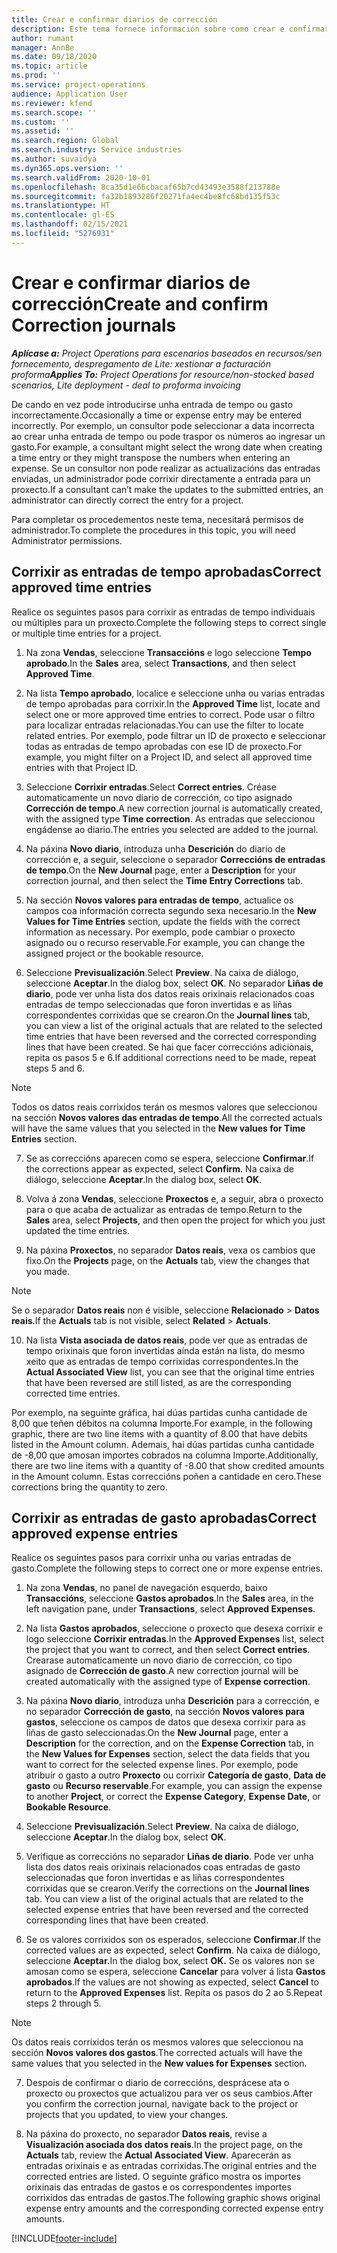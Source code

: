 ```yaml
---
title: Crear e confirmar diarios de corrección
description: Este tema fornece información sobre como crear e confirmar un diario de corrección.
author: rumant
manager: AnnBe
ms.date: 09/18/2020
ms.topic: article
ms.prod: ''
ms.service: project-operations
audience: Application User
ms.reviewer: kfend
ms.search.scope: ''
ms.custom: ''
ms.assetid: ''
ms.search.region: Global
ms.search.industry: Service industries
ms.author: suvaidya
ms.dyn365.ops.version: ''
ms.search.validFrom: 2020-10-01
ms.openlocfilehash: 8ca35d1e66cbacaf65b7cd43493e3588f213788e
ms.sourcegitcommit: fa32b1893286f20271fa4ec4be8fc68bd135f53c
ms.translationtype: HT
ms.contentlocale: gl-ES
ms.lasthandoff: 02/15/2021
ms.locfileid: "5276931"
---
```

# <a name="create-and-confirm-correction-journals"></a><span data-ttu-id="ea044-103">Crear e confirmar diarios de corrección</span><span class="sxs-lookup"><span data-stu-id="ea044-103">Create and confirm Correction journals</span></span>

<span data-ttu-id="ea044-104">_**Aplícase a:** Project Operations para escenarios baseados en recursos/sen fornecemento, despregamento de Lite: xestionar a facturación proforma_</span><span class="sxs-lookup"><span data-stu-id="ea044-104">_**Applies To:** Project Operations for resource/non-stocked based scenarios, Lite deployment - deal to proforma invoicing_</span></span>

<span data-ttu-id="ea044-105">De cando en vez pode introducirse unha entrada de tempo ou gasto incorrectamente.</span><span class="sxs-lookup"><span data-stu-id="ea044-105">Occasionally a time or expense entry may be entered incorrectly.</span></span> <span data-ttu-id="ea044-106">Por exemplo, un consultor pode seleccionar a data incorrecta ao crear unha entrada de tempo ou pode traspor os números ao ingresar un gasto.</span><span class="sxs-lookup"><span data-stu-id="ea044-106">For example, a consultant might select the wrong date when creating a time entry or they might transpose the numbers when entering an expense.</span></span> <span data-ttu-id="ea044-107">Se un consultor non pode realizar as actualizacións das entradas enviadas, un administrador pode corrixir directamente a entrada para un proxecto.</span><span class="sxs-lookup"><span data-stu-id="ea044-107">If a consultant can’t make the updates to the submitted entries, an administrator can directly correct the entry for a project.</span></span>

<span data-ttu-id="ea044-108">Para completar os procedementos neste tema, necesitará permisos de administrador.</span><span class="sxs-lookup"><span data-stu-id="ea044-108">To complete the procedures in this topic, you will need Administrator permissions.</span></span>

## <a name="correct-approved-time-entries"></a><span data-ttu-id="ea044-109">Corrixir as entradas de tempo aprobadas</span><span class="sxs-lookup"><span data-stu-id="ea044-109">Correct approved time entries</span></span>     

<span data-ttu-id="ea044-110">Realice os seguintes pasos para corrixir as entradas de tempo individuais ou múltiples para un proxecto.</span><span class="sxs-lookup"><span data-stu-id="ea044-110">Complete the following steps to correct single or multiple time entries for a project.</span></span>

1. <span data-ttu-id="ea044-111">Na zona **Vendas**, seleccione **Transaccións** e logo seleccione **Tempo aprobado**.</span><span class="sxs-lookup"><span data-stu-id="ea044-111">In the **Sales** area, select **Transactions**, and then select **Approved Time**.</span></span> 

2. <span data-ttu-id="ea044-112">Na lista **Tempo aprobado**, localice e seleccione unha ou varias entradas de tempo aprobadas para corrixir.</span><span class="sxs-lookup"><span data-stu-id="ea044-112">In the **Approved Time** list, locate and select one or more approved time entries to correct.</span></span> <span data-ttu-id="ea044-113">Pode usar o filtro para localizar entradas relacionadas.</span><span class="sxs-lookup"><span data-stu-id="ea044-113">You can use the filter to locate related entries.</span></span> <span data-ttu-id="ea044-114">Por exemplo, pode filtrar un ID de proxecto e seleccionar todas as entradas de tempo aprobadas con ese ID de proxecto.</span><span class="sxs-lookup"><span data-stu-id="ea044-114">For example, you might filter on a Project ID, and select all approved time entries with that Project ID.</span></span>

3. <span data-ttu-id="ea044-115">Seleccione **Corrixir entradas**.</span><span class="sxs-lookup"><span data-stu-id="ea044-115">Select **Correct entries**.</span></span> <span data-ttu-id="ea044-116">Créase automaticamente un novo diario de corrección, co tipo asignado **Corrección de tempo**.</span><span class="sxs-lookup"><span data-stu-id="ea044-116">A new correction journal is automatically created, with the assigned type **Time correction**.</span></span> <span data-ttu-id="ea044-117">As entradas que seleccionou engádense ao diario.</span><span class="sxs-lookup"><span data-stu-id="ea044-117">The entries you selected are added to the journal.</span></span> 

4. <span data-ttu-id="ea044-118">Na páxina **Novo diario**, introduza unha **Descrición** do diario de corrección e, a seguir, seleccione o separador **Correccións de entradas de tempo**.</span><span class="sxs-lookup"><span data-stu-id="ea044-118">On the **New Journal** page, enter a **Description** for your correction journal, and then select the **Time Entry Corrections** tab.</span></span>  

5. <span data-ttu-id="ea044-119">Na sección **Novos valores para entradas de tempo**, actualice os campos coa información correcta segundo sexa necesario.</span><span class="sxs-lookup"><span data-stu-id="ea044-119">In the **New Values for Time Entries** section, update the fields with the correct information as necessary.</span></span> <span data-ttu-id="ea044-120">Por exemplo, pode cambiar o proxecto asignado ou o recurso reservable.</span><span class="sxs-lookup"><span data-stu-id="ea044-120">For example, you can change the assigned project or the bookable resource.</span></span>

6. <span data-ttu-id="ea044-121">Seleccione **Previsualización**.</span><span class="sxs-lookup"><span data-stu-id="ea044-121">Select **Preview**.</span></span> <span data-ttu-id="ea044-122">Na caixa de diálogo, seleccione **Aceptar**.</span><span class="sxs-lookup"><span data-stu-id="ea044-122">In the dialog box, select **OK**.</span></span> <span data-ttu-id="ea044-123">No separador **Liñas de diario**, pode ver unha lista dos datos reais orixinais relacionados coas entradas de tempo seleccionadas que foron invertidas e as liñas correspondentes corrixidas que se crearon.</span><span class="sxs-lookup"><span data-stu-id="ea044-123">On the **Journal lines** tab, you can view a list of the original actuals that are related to the selected time entries that have been reversed and the corrected corresponding lines that have been created.</span></span> <span data-ttu-id="ea044-124">Se hai que facer correccións adicionais, repita os pasos 5 e 6.</span><span class="sxs-lookup"><span data-stu-id="ea044-124">If additional corrections need to be made, repeat steps 5 and 6.</span></span> 

> [!NOTE]
> <span data-ttu-id="ea044-125">Todos os datos reais corrixidos terán os mesmos valores que seleccionou na sección **Novos valores das entradas de tempo**.</span><span class="sxs-lookup"><span data-stu-id="ea044-125">All the corrected actuals will have the same values that you selected in the **New values for Time Entries** section.</span></span>

7. <span data-ttu-id="ea044-126">Se as correccións aparecen como se espera, seleccione **Confirmar**.</span><span class="sxs-lookup"><span data-stu-id="ea044-126">If the corrections appear as expected, select **Confirm**.</span></span> <span data-ttu-id="ea044-127">Na caixa de diálogo, seleccione **Aceptar**.</span><span class="sxs-lookup"><span data-stu-id="ea044-127">In the dialog box, select **OK**.</span></span>

8. <span data-ttu-id="ea044-128">Volva á zona **Vendas**, seleccione **Proxectos** e, a seguir, abra o proxecto para o que acaba de actualizar as entradas de tempo.</span><span class="sxs-lookup"><span data-stu-id="ea044-128">Return to the **Sales** area, select **Projects**, and then open the project for which you just updated the time entries.</span></span> 

9. <span data-ttu-id="ea044-129">Na páxina **Proxectos**, no separador **Datos reais**, vexa os cambios que fixo.</span><span class="sxs-lookup"><span data-stu-id="ea044-129">On the **Projects** page, on the **Actuals** tab, view the changes that you made.</span></span> 

> [!NOTE]
> <span data-ttu-id="ea044-130">Se o separador **Datos reais** non é visible, seleccione **Relacionado** > **Datos reais**.</span><span class="sxs-lookup"><span data-stu-id="ea044-130">If the **Actuals** tab is not visible, select **Related** > **Actuals**.</span></span>  

10. <span data-ttu-id="ea044-131">Na lista **Vista asociada de datos reais**, pode ver que as entradas de tempo orixinais que foron invertidas aínda están na lista, do mesmo xeito que as entradas de tempo corrixidas correspondentes.</span><span class="sxs-lookup"><span data-stu-id="ea044-131">In the **Actual Associated View** list, you can see that the original time entries that have been reversed are still listed, as are the corresponding corrected time entries.</span></span> 

<span data-ttu-id="ea044-132">Por exemplo, na seguinte gráfica, hai dúas partidas cunha cantidade de 8,00 que teñen débitos na columna Importe.</span><span class="sxs-lookup"><span data-stu-id="ea044-132">For example, in the following graphic, there are two line items with a quantity of 8.00 that have debits listed in the Amount column.</span></span> <span data-ttu-id="ea044-133">Ademais, hai dúas partidas cunha cantidade de -8,00 que amosan importes cobrados na columna Importe.</span><span class="sxs-lookup"><span data-stu-id="ea044-133">Additionally, there are two line items with a quantity of -8.00 that show credited amounts in the Amount column.</span></span> <span data-ttu-id="ea044-134">Estas correccións poñen a cantidade en cero.</span><span class="sxs-lookup"><span data-stu-id="ea044-134">These corrections bring the quantity to zero.</span></span>

 
## <a name="correct-approved-expense-entries"></a><span data-ttu-id="ea044-135">Corrixir as entradas de gasto aprobadas</span><span class="sxs-lookup"><span data-stu-id="ea044-135">Correct approved expense entries</span></span>

<span data-ttu-id="ea044-136">Realice os seguintes pasos para corrixir unha ou varias entradas de gasto.</span><span class="sxs-lookup"><span data-stu-id="ea044-136">Complete the following steps to correct one or more expense entries.</span></span> 

1. <span data-ttu-id="ea044-137">Na zona **Vendas**, no panel de navegación esquerdo, baixo **Transaccións**, seleccione **Gastos aprobados**.</span><span class="sxs-lookup"><span data-stu-id="ea044-137">In the **Sales** area, in the left navigation pane, under **Transactions**, select **Approved Expenses**.</span></span>

2. <span data-ttu-id="ea044-138">Na lista **Gastos aprobados**, seleccione o proxecto que desexa corrixir e logo seleccione **Corrixir entradas**.</span><span class="sxs-lookup"><span data-stu-id="ea044-138">In the **Approved Expenses** list, select the project that you want to correct, and then select **Correct entries**.</span></span> <span data-ttu-id="ea044-139">Crearase automaticamente un novo diario de corrección, co tipo asignado de **Corrección de gasto**.</span><span class="sxs-lookup"><span data-stu-id="ea044-139">A new correction journal will be created automatically with the assigned type of **Expense correction**.</span></span> 

3. <span data-ttu-id="ea044-140">Na páxina **Novo diario**, introduza unha **Descrición** para a corrección, e no separador **Corrección de gasto**, na sección **Novos valores para gastos**, seleccione os campos de datos que desexa corrixir para as liñas de gasto seleccionadas.</span><span class="sxs-lookup"><span data-stu-id="ea044-140">On the **New Journal** page, enter a **Description** for the correction, and on the **Expense Correction** tab, in the **New Values for Expenses** section, select the data fields that you want to correct for the selected expense lines.</span></span> <span data-ttu-id="ea044-141">Por exemplo, pode atribuír o gasto a outro **Proxecto** ou corrixir **Categoría de gasto**, **Data de gasto** ou **Recurso reservable**.</span><span class="sxs-lookup"><span data-stu-id="ea044-141">For example, you can assign the expense to another **Project**, or correct the **Expense Category**, **Expense Date**, or **Bookable Resource**.</span></span>

4. <span data-ttu-id="ea044-142">Seleccione **Previsualización**.</span><span class="sxs-lookup"><span data-stu-id="ea044-142">Select **Preview**.</span></span> <span data-ttu-id="ea044-143">Na caixa de diálogo, seleccione **Aceptar**.</span><span class="sxs-lookup"><span data-stu-id="ea044-143">In the dialog box, select **OK**.</span></span> 

5. <span data-ttu-id="ea044-144">Verifique as correccións no separador **Liñas de diario**. Pode ver unha lista dos datos reais orixinais relacionados coas entradas de gasto seleccionadas que foron invertidas e as liñas correspondentes corrixidas que se crearon.</span><span class="sxs-lookup"><span data-stu-id="ea044-144">Verify the corrections on the **Journal lines** tab. You can view a list of the original actuals that are related to the selected expense entries that have been reversed and the corrected corresponding lines that have been created.</span></span>

6. <span data-ttu-id="ea044-145">Se os valores corrixidos son os esperados, seleccione **Confirmar**.</span><span class="sxs-lookup"><span data-stu-id="ea044-145">If the corrected values are as expected, select **Confirm**.</span></span> <span data-ttu-id="ea044-146">Na caixa de diálogo, seleccione **Aceptar.**</span><span class="sxs-lookup"><span data-stu-id="ea044-146">In the dialog box, select **OK.**</span></span> <span data-ttu-id="ea044-147">Se os valores non se amosan como se espera, seleccione **Cancelar** para volver á lista **Gastos aprobados**.</span><span class="sxs-lookup"><span data-stu-id="ea044-147">If the values are not showing as expected, select **Cancel** to return to the **Approved Expenses** list.</span></span> <span data-ttu-id="ea044-148">Repita os pasos do 2 ao 5.</span><span class="sxs-lookup"><span data-stu-id="ea044-148">Repeat steps 2 through 5.</span></span> 

> [!NOTE]
> <span data-ttu-id="ea044-149">Os datos reais corrixidos terán os mesmos valores que seleccionou na sección **Novos valores dos gastos**.</span><span class="sxs-lookup"><span data-stu-id="ea044-149">The corrected actuals will have the same values that you selected in the **New values for Expenses** section.</span></span>

7. <span data-ttu-id="ea044-150">Despois de confirmar o diario de correccións, desprácese ata o proxecto ou proxectos que actualizou para ver os seus cambios.</span><span class="sxs-lookup"><span data-stu-id="ea044-150">After you confirm the correction journal, navigate back to the project or projects that you updated, to view your changes.</span></span>  

8. <span data-ttu-id="ea044-151">Na páxina do proxecto, no separador **Datos reais**, revise a **Visualización asociada dos datos reais**.</span><span class="sxs-lookup"><span data-stu-id="ea044-151">In the project page, on the **Actuals** tab, review the **Actual Associated View**.</span></span> <span data-ttu-id="ea044-152">Aparecerán as entradas orixinais e as entradas corrixidas.</span><span class="sxs-lookup"><span data-stu-id="ea044-152">The original entries and the corrected entries are listed.</span></span> <span data-ttu-id="ea044-153">O seguinte gráfico mostra os importes orixinais das entradas de gastos e os correspondentes importes corrixidos das entradas de gastos.</span><span class="sxs-lookup"><span data-stu-id="ea044-153">The following graphic shows original expense entry amounts and the corresponding corrected expense entry amounts.</span></span> 




[!INCLUDE[footer-include](../includes/footer-banner.md)]